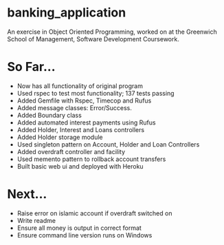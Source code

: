 # banking_application

An exercise in Object Oriented Programming, worked on at the Greenwich School of Management, Software Development Coursework.

# So Far...
* Now has all functionality of original program
* Used rspec to test most functionality; 137 tests passing
* Added Gemfile with Rspec, Timecop and Rufus
* Added message classes: Error/Success.
* Added Boundary class
* Added automated interest payments using Rufus
* Added Holder, Interest and Loans controllers
* Added Holder storage module
* Used singleton pattern on Account, Holder and Loan Controllers
* Added overdraft controller and facility
* Used memento pattern to rollback account transfers
* Built basic web ui and deployed with Heroku

# Next...
* Raise error on islamic account if overdraft switched on
* Write readme
* Ensure all money is output in correct format
* Ensure command line version runs on Windows
